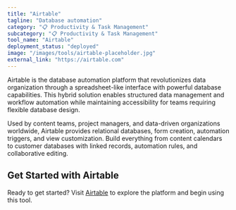```yaml
---
title: "Airtable"
tagline: "Database automation"
category: "📋 Productivity & Task Management"
subcategory: "📋 Productivity & Task Management"
tool_name: "Airtable"
deployment_status: "deployed"
image: "/images/tools/airtable-placeholder.jpg"
external_link: "https://airtable.com"
---
```

Airtable is the database automation platform that revolutionizes data organization through a spreadsheet-like interface with powerful database capabilities. This hybrid solution enables structured data management and workflow automation while maintaining accessibility for teams requiring flexible database design.

Used by content teams, project managers, and data-driven organizations worldwide, Airtable provides relational databases, form creation, automation triggers, and view customization. Build everything from content calendars to customer databases with linked records, automation rules, and collaborative editing.

## Get Started with Airtable

Ready to get started? Visit [Airtable](https://airtable.com) to explore the platform and begin using this tool.